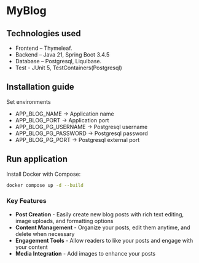 # MyBlog

## Technologies used

* Frontend – Thymeleaf.
* Backend – Java 21, Spring Boot 3.4.5
* Database – Postgresql, Liquibase.
* Test - JUnit 5, TestContainers(Postgresql)

## Installation guide

Set environments

* APP_BLOG_NAME -> Application name
* APP_BLOG_PORT -> Application port
* APP_BLOG_PG_USERNAME -> Postgresql username
* APP_BLOG_PG_PASSWORD -> Postgresql password
* APP_BLOG_PG_PORT -> Postgresql external port

## Run application

Install Docker with Compose:

```bash
docker compose up -d --build
```

### Key Features

* **Post Creation** - Easily create new blog posts with rich text editing, image uploads, and formatting options
* **Content Management** - Organize your posts, edit them anytime, and delete when necessary
* **Engagement Tools** - Allow readers to like your posts and engage with your content
* **Media Integration** - Add images to enhance your posts
